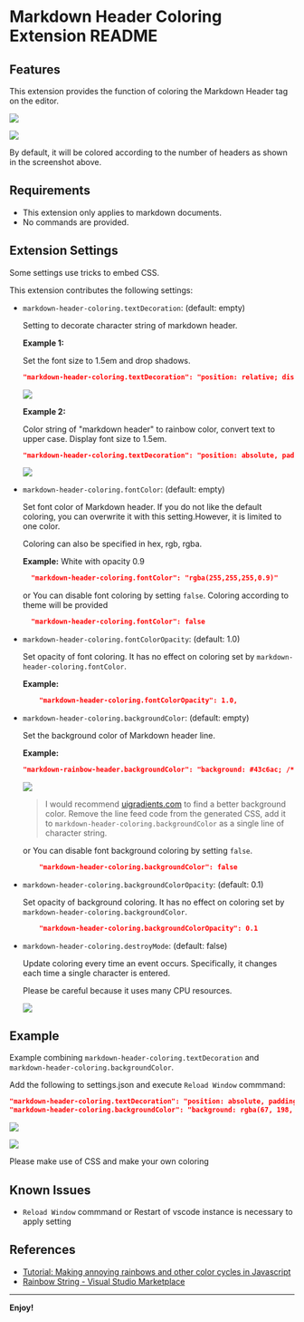 # Markdown Header Coloring Extension README

## Features

This extension provides the function of coloring the Markdown Header tag on the editor.

![](https://raw.githubusercontent.com/satokaz/vscode-markdown-header-coloring/assets/images/%E3%82%B9%E3%82%AF%E3%83%AA%E3%83%BC%E3%83%B3%E3%82%B7%E3%83%A7%E3%83%83%E3%83%88%202018-07-04%209.11.45.png)

![](https://raw.githubusercontent.com/satokaz/vscode-markdown-header-coloring/assets/images/%E3%82%B9%E3%82%AF%E3%83%AA%E3%83%BC%E3%83%B3%E3%82%B7%E3%83%A7%E3%83%83%E3%83%88%202018-07-04%209.20.22.png)

By default, it will be colored according to the number of headers as shown in the screenshot above.

## Requirements

* This extension only applies to markdown documents.
* No commands are provided.

## Extension Settings

Some settings use tricks to embed CSS.

This extension contributes the following settings:

* `markdown-header-coloring.textDecoration`: (default: empty)

  Setting to decorate character string of markdown header.

  **Example 1:**

  Set the font size to 1.5em and drop shadows.

  ```json
  "markdown-header-coloring.textDecoration": "position: relative; display: inline-block; padding: 1px; font-size: 1.5em; text-shadow :1px  1px 1px rgba(255,255,255,0.08),-1px  1px 1px rgba(255,255,255,0.08),1px -1px 1px rgba(255,255,255,0.08),-1px -1px 1px rgba(255,255,255,0.08),1px  0px 1px rgba(255,255,255,0.08),0px  1px 1px rgba(255,255,255,0.08),-1px  0px 1px rgba(255,255,255,0.08),0px -1px 1px rgba(255,255,255,0.08);",
  ```
  ![](https://raw.githubusercontent.com/satokaz/vscode-markdown-header-coloring/assets/images/%E3%82%B9%E3%82%AF%E3%83%AA%E3%83%BC%E3%83%B3%E3%82%B7%E3%83%A7%E3%83%83%E3%83%88%202018-07-04%209.24.06.png)


  **Example 2:**

  Color string of "markdown header" to rainbow color, convert text to upper case. Display font size to 1.5em.

  ```json
  "markdown-header-coloring.textDecoration": "position: absolute, padding: 1px; font-size: 1.5em;text-transform: uppercase;background: linear-gradient(to right, #f00 0%, #f80 14.28%, #dd0 28.56%, #0d0 42.85%, #0dd 57.14%, #00f 71.42%, #e0e 85.71%, #f00 100%) 0% center / 200% auto;background-clip: text;-webkit-background-clip: text;text-fill-color: transparent;-webkit-text-fill-color: transparent;"
  ```

  ![](https://raw.githubusercontent.com/satokaz/vscode-markdown-header-coloring/assets/images/%E3%82%B9%E3%82%AF%E3%83%AA%E3%83%BC%E3%83%B3%E3%82%B7%E3%83%A7%E3%83%83%E3%83%88%202018-07-04%209.31.25.png)


* `markdown-header-coloring.fontColor`: (default: empty)

  Set font color of Markdown header. If you do not like the default coloring, you can overwrite it with this setting.However, it is limited to one color.
  
  Coloring can also be specified in hex, rgb, rgba.

  **Example:** White with opacity 0.9
  
  ```json
    "markdown-header-coloring.fontColor": "rgba(255,255,255,0.9)"
  ```

  or You can disable font coloring by setting `false`. Coloring according to theme will be provided

  ```json
    "markdown-header-coloring.fontColor": false
  ``` 

* `markdown-header-coloring.fontColorOpacity`: (default: 1.0)

  Set opacity of font coloring.
  It has no effect on coloring set by `markdown-header-coloring.fontColor`.

  **Example:**

  ```json
      "markdown-header-coloring.fontColorOpacity": 1.0,
  ```


* `markdown-header-coloring.backgroundColor`: (default: empty)

  Set the background color of Markdown header line.
  
  **Example:**

    ```json
    "markdown-rainbow-header.backgroundColor": "background: #43c6ac; /* fallback for old browsers */ background: -webkit-linear-gradient(to left, #43c6ac, #191654); /* Chrome 10-25, Safari 5.1-6 */ background: linear-gradient(to left, #43c6ac, #191654); /* W3C, IE 10+/ Edge, Firefox 16+, Chrome 26+, Opera 12+, Safari 7+ */"
    
    ```

  ![](https://raw.githubusercontent.com/satokaz/vscode-markdown-header-coloring/assets/images/2018-07-02-19-34-45.png)

  > I would recommend [uigradients.com](https://uigradients.com) to find a better background color. Remove the line feed code from the generated CSS, add it to `markdown-header-coloring.backgroundColor` as a single line of character string.
    
  or You can disable font background coloring by setting `false`.

  ```json
      "markdown-header-coloring.backgroundColor": false
  ```

* `markdown-header-coloring.backgroundColorOpacity`: (default: 0.1)

  Set opacity of background coloring.
  It has no effect on coloring set by `markdown-header-coloring.backgroundColor`.

  ```json
      "markdown-header-coloring.backgroundColorOpacity": 0.1
  ```

* `markdown-header-coloring.destroyMode`: (default: false)

  Update coloring every time an event occurs. Specifically, it changes each time a single character is entered.

  Please be careful because it uses many CPU resources.

  ![](https://raw.githubusercontent.com/satokaz/vscode-markdown-header-coloring/assets/images/md_header_destroy.gif)


## Example

  Example combining `markdown-header-coloring.textDecoration` and `markdown-header-coloring.backgroundColor`.

  Add the following to settings.json and execute `Reload Window` commmand:
    
  ```json
  "markdown-header-coloring.textDecoration": "position: absolute, padding: 1px; font-size: 1.5em;text-transform: uppercase;background: linear-gradient(to right, #f00 0%, #f80 14.28%, #dd0 28.56%, #0d0 42.85%, #0dd 57.14%, #00f 71.42%, #e0e 85.71%, #f00 100%) 0% center / 200% auto;background-clip: text;-webkit-background-clip: text;text-fill-color: transparent;-webkit-text-fill-color: transparent;",
  "markdown-header-coloring.backgroundColor": "background: rgba(67, 198, 172, 0.6); /* fallback for old browsers */ background: -webkit-linear-gradient(to left, rgba(67, 198, 172, 0.6), rgba(25, 22, 84, 0.6)); /* Chrome 10-25, Safari 5.1-6 */ background: linear-gradient(to left, rgba(67, 198, 172, 0.6), rgba(25, 22, 84, 0.6)); /* W3C, IE 10+/ Edge, Firefox 16+, Chrome 26+, Opera 12+, Safari 7+ */",

  ```

  ![](https://raw.githubusercontent.com/satokaz/vscode-markdown-header-coloring/assets/images/%E3%82%B9%E3%82%AF%E3%83%AA%E3%83%BC%E3%83%B3%E3%82%B7%E3%83%A7%E3%83%83%E3%83%88%202018-07-04%200.39.45.png)

  ![](https://raw.githubusercontent.com/satokaz/vscode-markdown-header-coloring/assets/images/%E3%82%B9%E3%82%AF%E3%83%AA%E3%83%BC%E3%83%B3%E3%82%B7%E3%83%A7%E3%83%83%E3%83%88%202018-07-04%200.42.05.png)

  
  Please make use of CSS and make your own coloring

## Known Issues

* `Reload Window` commmand or Restart of vscode instance is necessary to apply setting

## References

* [Tutorial: Making annoying rainbows and other color cycles in Javascript](https://krazydad.com/tutorials/makecolors.php)
* [Rainbow&#32;String&#32;-&#32;Visual&#32;Studio&#32;Marketplace](https://marketplace.visualstudio.com/items?itemName=wk-j.vscode-rainbow-string)

-----------------------------------------------------------------------------------------------------------

**Enjoy!**

